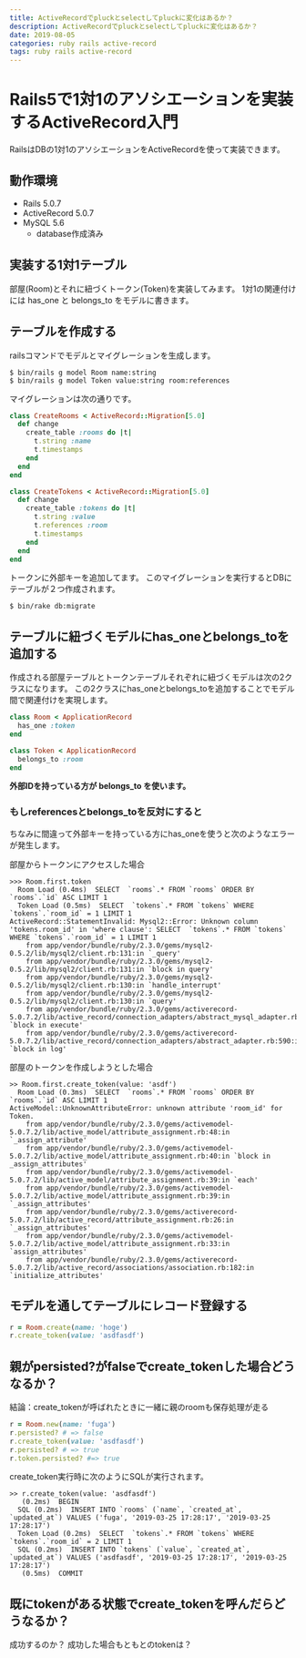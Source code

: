 ```yaml
---
title: ActiveRecordでpluckとselectしてpluckに変化はあるか？
description: ActiveRecordでpluckとselectしてpluckに変化はあるか？
date: 2019-08-05
categories: ruby rails active-record
tags: ruby rails active-record
---
```


# Rails5で1対1のアソシエーションを実装するActiveRecord入門
RailsはDBの1対1のアソシエーションをActiveRecordを使って実装できます。

## 動作環境
- Rails 5.0.7
- ActiveRecord 5.0.7
- MySQL 5.6
  - database作成済み

## 実装する1対1テーブル
部屋(Room)とそれに紐づくトークン(Token)を実装してみます。
1対1の関連付けには has_one と belongs_to をモデルに書きます。

## テーブルを作成する

railsコマンドでモデルとマイグレーションを生成します。
```
$ bin/rails g model Room name:string
$ bin/rails g model Token value:string room:references
```

マイグレーションは次の通りです。
```ruby
class CreateRooms < ActiveRecord::Migration[5.0]
  def change
    create_table :rooms do |t|
      t.string :name
      t.timestamps
    end
  end
end

class CreateTokens < ActiveRecord::Migration[5.0]
  def change
    create_table :tokens do |t|
      t.string :value
      t.references :room
      t.timestamps
    end
  end
end

```

トークンに外部キーを追加してます。
このマイグレーションを実行するとDBにテーブルが２つ作成されます。

```
$ bin/rake db:migrate
```

## テーブルに紐づくモデルにhas_oneとbelongs_toを追加する

作成される部屋テーブルとトークンテーブルそれぞれに紐づくモデルは次の2クラスになります。
この2クラスにhas_oneとbelongs_toを追加することでモデル間で関連付けを実現します。

```ruby
class Room < ApplicationRecord
  has_one :token
end

class Token < ApplicationRecord
  belongs_to :room
end
```

**外部IDを持っている方が belongs_to を使います。**


### もしreferencesとbelongs_toを反対にすると
ちなみに間違って外部キーを持っている方にhas_oneを使うと次のようなエラーが発生します。

部屋からトークンにアクセスした場合
```
>>> Room.first.token
  Room Load (0.4ms)  SELECT  `rooms`.* FROM `rooms` ORDER BY `rooms`.`id` ASC LIMIT 1
  Token Load (0.5ms)  SELECT  `tokens`.* FROM `tokens` WHERE `tokens`.`room_id` = 1 LIMIT 1
ActiveRecord::StatementInvalid: Mysql2::Error: Unknown column 'tokens.room_id' in 'where clause': SELECT  `tokens`.* FROM `tokens` WHERE `tokens`.`room_id` = 1 LIMIT 1
	from app/vendor/bundle/ruby/2.3.0/gems/mysql2-0.5.2/lib/mysql2/client.rb:131:in `_query'
	from app/vendor/bundle/ruby/2.3.0/gems/mysql2-0.5.2/lib/mysql2/client.rb:131:in `block in query'
	from app/vendor/bundle/ruby/2.3.0/gems/mysql2-0.5.2/lib/mysql2/client.rb:130:in `handle_interrupt'
	from app/vendor/bundle/ruby/2.3.0/gems/mysql2-0.5.2/lib/mysql2/client.rb:130:in `query'
	from app/vendor/bundle/ruby/2.3.0/gems/activerecord-5.0.7.2/lib/active_record/connection_adapters/abstract_mysql_adapter.rb:218:in `block in execute'
	from app/vendor/bundle/ruby/2.3.0/gems/activerecord-5.0.7.2/lib/active_record/connection_adapters/abstract_adapter.rb:590:in `block in log'
```

部屋のトークンを作成しようとした場合
```
>> Room.first.create_token(value: 'asdf')
  Room Load (0.3ms)  SELECT  `rooms`.* FROM `rooms` ORDER BY `rooms`.`id` ASC LIMIT 1
ActiveModel::UnknownAttributeError: unknown attribute 'room_id' for Token.
	from app/vendor/bundle/ruby/2.3.0/gems/activemodel-5.0.7.2/lib/active_model/attribute_assignment.rb:48:in `_assign_attribute'
	from app/vendor/bundle/ruby/2.3.0/gems/activemodel-5.0.7.2/lib/active_model/attribute_assignment.rb:40:in `block in _assign_attributes'
	from app/vendor/bundle/ruby/2.3.0/gems/activemodel-5.0.7.2/lib/active_model/attribute_assignment.rb:39:in `each'
	from app/vendor/bundle/ruby/2.3.0/gems/activemodel-5.0.7.2/lib/active_model/attribute_assignment.rb:39:in `_assign_attributes'
	from app/vendor/bundle/ruby/2.3.0/gems/activerecord-5.0.7.2/lib/active_record/attribute_assignment.rb:26:in `_assign_attributes'
	from app/vendor/bundle/ruby/2.3.0/gems/activemodel-5.0.7.2/lib/active_model/attribute_assignment.rb:33:in `assign_attributes'
	from app/vendor/bundle/ruby/2.3.0/gems/activerecord-5.0.7.2/lib/active_record/associations/association.rb:182:in `initialize_attributes'
```

## モデルを通してテーブルにレコード登録する
```ruby
r = Room.create(name: 'hoge')
r.create_token(value: 'asdfasdf')
```

## 親がpersisted?がfalseでcreate_tokenした場合どうなるか？
結論：create_tokenが呼ばれたときに一緒に親のroomも保存処理が走る

```ruby
r = Room.new(name: 'fuga')
r.persisted? # => false
r.create_token(value: 'asdfasdf')
r.persisted? # => true
r.token.persisted? #=> true
```

create_token実行時に次のようにSQLが実行されます。
```
>> r.create_token(value: 'asdfasdf')
   (0.2ms)  BEGIN
  SQL (0.2ms)  INSERT INTO `rooms` (`name`, `created_at`, `updated_at`) VALUES ('fuga', '2019-03-25 17:28:17', '2019-03-25 17:28:17')
  Token Load (0.2ms)  SELECT  `tokens`.* FROM `tokens` WHERE `tokens`.`room_id` = 2 LIMIT 1
  SQL (0.2ms)  INSERT INTO `tokens` (`value`, `created_at`, `updated_at`) VALUES ('asdfasdf', '2019-03-25 17:28:17', '2019-03-25 17:28:17')
   (0.5ms)  COMMIT
```

## 既にtokenがある状態でcreate_tokenを呼んだらどうなるか？

成功するのか？
成功した場合もともとのtokenは？

